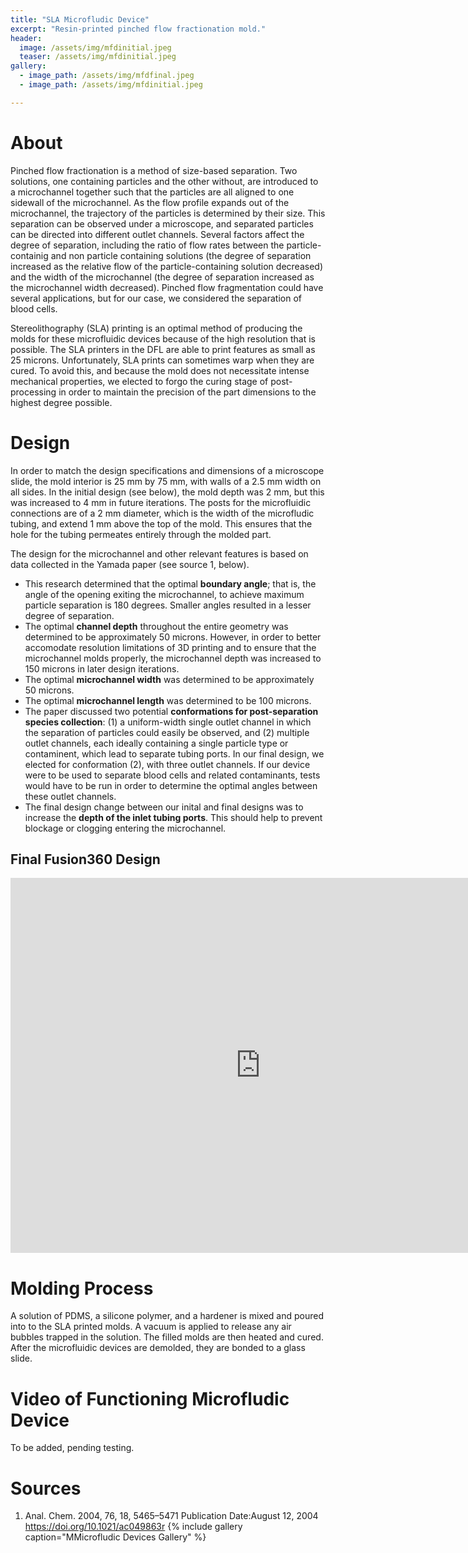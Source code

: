 ```yaml
---
title: "SLA Microfludic Device"
excerpt: "Resin-printed pinched flow fractionation mold."
header:
  image: /assets/img/mfdinitial.jpeg
  teaser: /assets/img/mfdinitial.jpeg
gallery:
  - image_path: /assets/img/mfdfinal.jpeg
  - image_path: /assets/img/mfdinitial.jpeg

---
```

# About
Pinched flow fractionation is a method of size-based separation. Two solutions, one containing particles and the other without, are introduced to a microchannel together such that the particles are all aligned to one sidewall of the microchannel. As the flow profile expands out of the microchannel, the trajectory of the particles is determined by their size. This separation can be observed under a microscope, and separated particles can be directed into different outlet channels. Several factors affect the degree of separation, including the ratio of flow rates between the particle-containig and non particle containing solutions (the degree of separation increased as the relative flow of the particle-containing solution decreased) and the width of the microchannel (the degree of separation increased as the microchannel width decreased). Pinched flow fragmentation could have several applications, but for our case, we considered the separation of blood cells.

Stereolithography (SLA) printing is an optimal method of producing the molds for these microfluidic devices because of the high resolution that is possible. The SLA printers in the DFL are able to print features as small as 25 microns. Unfortunately, SLA prints can sometimes warp when they are cured. To avoid this, and because the mold does not necessitate intense mechanical properties, we elected to forgo the curing stage of post-processing in order to maintain the precision of the part dimensions to the highest degree possible.

# Design
In order to match the design specifications and dimensions of a microscope slide, the mold interior is 25 mm by 75 mm, with walls of a 2.5 mm width on all sides. In the initial design (see below), the mold depth was 2 mm, but this was increased to 4 mm in future iterations. The posts for the microfluidic connections are of a 2 mm diameter, which is the width of the microfludic tubing, and extend 1 mm above the top of the mold. This ensures that the hole for the tubing permeates entirely through the molded part.

The design for the microchannel and other relevant features is based on data collected in the Yamada paper (see source 1, below). 
* This research determined that the optimal **boundary angle**; that is, the angle of the opening exiting the microchannel, to achieve maximum particle separation is 180 degrees. Smaller angles resulted in a lesser degree of separation. 
* The optimal **channel depth** throughout the entire geometry was determined to be approximately 50 microns. However, in order to better accomodate resolution limitations of 3D printing and to ensure that the microchannel molds properly, the microchannel depth was increased to 150 microns in later design iterations.
* The optimal **microchannel width** was determined to be approximately 50 microns.
* The optimal **microchannel length** was determined to be 100 microns.
* The paper discussed two potential **conformations for post-separation species collection**: (1) a uniform-width single outlet channel in which the separation of particles could easily be observed, and (2) multiple outlet channels, each ideally containing a single particle type or contaminent, which lead to separate tubing ports. In our final design, we elected for conformation (2), with three outlet channels. If our device were to be used to separate blood cells and related contaminants, tests would have to be run in order to determine the optimal angles between these outlet channels.
* The final design change between our inital and final designs was to increase the **depth of the inlet tubing ports**. This should help to prevent blockage or clogging entering the microchannel.

## Final Fusion360 Design
<iframe src="https://vanderbilt643.autodesk360.com/shares/public/SH512d4QTec90decfa6e1db99992810ef92e?mode=embed" width="800" height="600" allowfullscreen="true" webkitallowfullscreen="true" mozallowfullscreen="true"  frameborder="0"></iframe>


# Molding Process
A solution of PDMS, a silicone polymer, and a hardener is mixed and poured into to the SLA printed molds. A vacuum is applied to release any air bubbles trapped in the solution. The filled molds are then heated and cured. After the microfluidic devices are demolded, they are bonded to a glass slide.

# Video of Functioning Microfludic Device
To be added, pending testing.

# Sources
1. Anal. Chem. 2004, 76, 18, 5465–5471
Publication Date:August 12, 2004
https://doi.org/10.1021/ac049863r
{% include gallery caption="MMicrofludic Devices Gallery" %}
